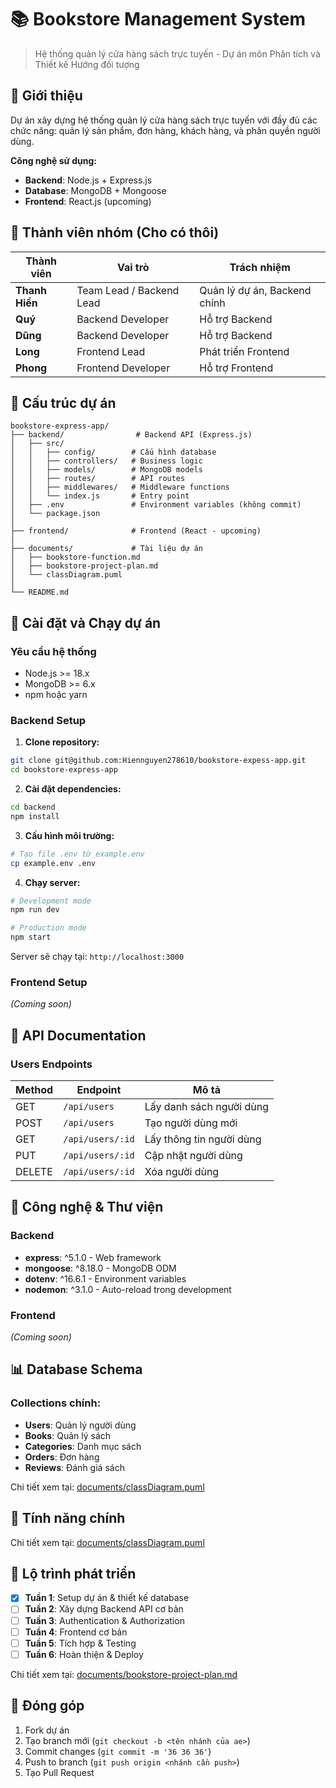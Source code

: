 # 📚 Bookstore Management System

> Hệ thống quản lý cửa hàng sách trực tuyến - Dự án môn Phân tích và Thiết kế Hướng đối tượng

## 🎯 Giới thiệu

Dự án xây dựng hệ thống quản lý cửa hàng sách trực tuyến với đầy đủ các chức năng: quản lý sản phẩm, đơn hàng, khách hàng, và phân quyền người dùng.

**Công nghệ sử dụng:**
- **Backend**: Node.js + Express.js
- **Database**: MongoDB + Mongoose
- **Frontend**: React.js (upcoming)

## 👥 Thành viên nhóm (Cho có thôi)

| Thành viên | Vai trò | Trách nhiệm |
|------------|---------|-------------|
| **Thanh Hiền** | Team Lead / Backend Lead | Quản lý dự án, Backend chính |
| **Quý** | Backend Developer | Hỗ trợ Backend |
| **Dũng** | Backend Developer | Hỗ trợ Backend |
| **Long** | Frontend Lead | Phát triển Frontend |
| **Phong** | Frontend Developer | Hỗ trợ Frontend |

## 📁 Cấu trúc dự án

```
bookstore-express-app/
├── backend/                # Backend API (Express.js)
│   ├── src/
│   │   ├── config/        # Cấu hình database
│   │   ├── controllers/   # Business logic
│   │   ├── models/        # MongoDB models
│   │   ├── routes/        # API routes
│   │   ├── middlewares/   # Middleware functions
│   │   └── index.js       # Entry point
│   ├── .env               # Environment variables (không commit)
│   └── package.json
│
├── frontend/              # Frontend (React - upcoming)
│
├── documents/             # Tài liệu dự án
│   ├── bookstore-function.md
│   ├── bookstore-project-plan.md
│   └── classDiagram.puml
│
└── README.md
```

## 🚀 Cài đặt và Chạy dự án

### Yêu cầu hệ thống
- Node.js >= 18.x
- MongoDB >= 6.x
- npm hoặc yarn

### Backend Setup

1. **Clone repository:**
```bash
git clone git@github.com:Hiennguyen278610/bookstore-expess-app.git
cd bookstore-express-app
```

2. **Cài đặt dependencies:**
```bash
cd backend
npm install
```

3. **Cấu hình môi trường:**
```bash
# Tạo file .env từ example.env
cp example.env .env
```

4. **Chạy server:**
```bash
# Development mode
npm run dev

# Production mode
npm start
```

Server sẽ chạy tại: `http://localhost:3000`

### Frontend Setup
*(Coming soon)*

## 📝 API Documentation

### Users Endpoints

| Method | Endpoint | Mô tả |
|--------|----------|-------|
| GET | `/api/users` | Lấy danh sách người dùng |
| POST | `/api/users` | Tạo người dùng mới |
| GET | `/api/users/:id` | Lấy thông tin người dùng |
| PUT | `/api/users/:id` | Cập nhật người dùng |
| DELETE | `/api/users/:id` | Xóa người dùng |

## 🔧 Công nghệ & Thư viện

### Backend
- **express**: ^5.1.0 - Web framework
- **mongoose**: ^8.18.0 - MongoDB ODM
- **dotenv**: ^16.6.1 - Environment variables
- **nodemon**: ^3.1.0 - Auto-reload trong development

### Frontend
*(Coming soon)*

## 📊 Database Schema

### Collections chính:
- **Users**: Quản lý người dùng
- **Books**: Quản lý sách
- **Categories**: Danh mục sách
- **Orders**: Đơn hàng
- **Reviews**: Đánh giá sách

Chi tiết xem tại: [documents/classDiagram.puml](documents/classDiagram.puml)

## 🎯 Tính năng chính

Chi tiết xem tại: [documents/classDiagram.puml](documents/bookstore-function.md)
## 📅 Lộ trình phát triển

- [x] **Tuần 1**: Setup dự án & thiết kế database
- [ ] **Tuần 2**: Xây dựng Backend API cơ bản
- [ ] **Tuần 3**: Authentication & Authorization
- [ ] **Tuần 4**: Frontend cơ bản
- [ ] **Tuần 5**: Tích hợp & Testing
- [ ] **Tuần 6**: Hoàn thiện & Deploy

Chi tiết xem tại: [documents/bookstore-project-plan.md](documents/bookstore-project-plan.md)

## 🤝 Đóng góp

1. Fork dự án
2. Tạo branch mới (`git checkout -b <tên nhánh của ae>`)
3. Commit changes (`git commit -m '36 36 36'`)
4. Push to branch (`git push origin <nhánh cần push>`)
5. Tạo Pull Request
